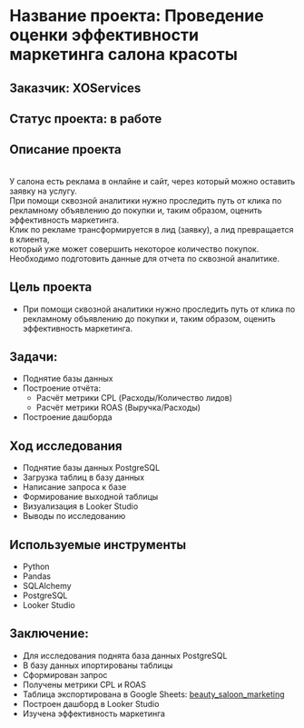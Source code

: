 # Название проекта: Проведение оценки эффективности маркетинга салона красоты
## Заказчик: XOServices
## Статус проекта: в работе
## Описание проекта
<br>У салона есть реклама в онлайне и сайт, через который можно оставить заявку на услугу.
<br>При помощи сквозной аналитики нужно проследить путь от клика по
<br>рекламному объявлению до покупки и, таким образом, оценить эффективность маркетинга.
<br>Клик по рекламе трансформируется в лид (заявку), а лид превращается в клиента,
<br>который уже может совершить некоторое количество покупок.
<br>Необходимо подготовить данные для отчета по сквозной аналитике.
## Цель проекта
- При помощи сквозной аналитики нужно проследить путь от клика по <br>рекламному объявлению до покупки и, таким образом, оценить эффективность маркетинга. 
## Задачи:
- Поднятие базы данных
- Построение отчёта:
  - Расчёт метрики CPL (Расходы/Количество лидов)
  - Расчёт метрики ROAS (Выручка/Расходы)
- Построение дашборда
## Ход исследования
- Поднятие базы данных PostgreSQL
- Загрузка таблиц в базу данных
- Написание запроса к базе
- Формирование выходной таблицы
- Визуализация в Looker Studio
- Выводы по исследованию
## Используемые инструменты
- Python
- Pandas
- SQLAlchemy
- PostgreSQL
- Looker Studio
## Заключение:
- Для исследования поднята база данных PostgreSQL
- В базу данных ипортированы таблицы
- Сформирован запрос
- Получены метрики CPL и ROAS
- Таблица экспортирована в Google Sheets: [beauty_saloon_marketing](https://docs.google.com/spreadsheets/d/1qmyOsyGjjsT02dPnXVZmcHXBjPW3QkenVv0HIReSMKg/edit?usp=sharing)
- Построен дашборд в Looker Studio
- Изучена эффективность маркетинга
